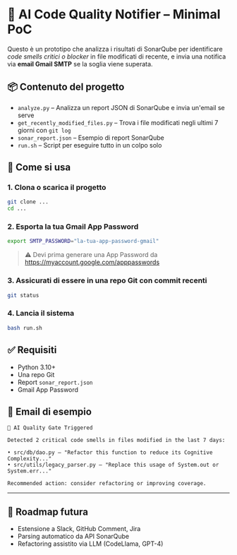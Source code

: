 
# 🧠 AI Code Quality Notifier – Minimal PoC

Questo è un prototipo che analizza i risultati di SonarQube per identificare *code smells critici o blocker* in file modificati di recente, e invia una notifica via **email Gmail SMTP** se la soglia viene superata.

## 📦 Contenuto del progetto

- `analyze.py` – Analizza un report JSON di SonarQube e invia un'email se serve
- `get_recently_modified_files.py` – Trova i file modificati negli ultimi 7 giorni con `git log`
- `sonar_report.json` – Esempio di report SonarQube
- `run.sh` – Script per eseguire tutto in un colpo solo

## 🚀 Come si usa

### 1. Clona o scarica il progetto

```bash
git clone ...
cd ...
```

### 2. Esporta la tua Gmail App Password

```bash
export SMTP_PASSWORD="la-tua-app-password-gmail"
```

> ⚠️ Devi prima generare una App Password da https://myaccount.google.com/apppasswords

### 3. Assicurati di essere in una repo Git con commit recenti

```bash
git status
```

### 4. Lancia il sistema

```bash
bash run.sh
```

## ✅ Requisiti

- Python 3.10+
- Una repo Git
- Report `sonar_report.json`
- Gmail App Password

## 📧 Email di esempio

```
🚨 AI Quality Gate Triggered

Detected 2 critical code smells in files modified in the last 7 days:

• src/db/dao.py — "Refactor this function to reduce its Cognitive Complexity..."
• src/utils/legacy_parser.py — "Replace this usage of System.out or System.err..."

Recommended action: consider refactoring or improving coverage.
```

---

## 📌 Roadmap futura

- Estensione a Slack, GitHub Comment, Jira
- Parsing automatico da API SonarQube
- Refactoring assistito via LLM (CodeLlama, GPT-4)
